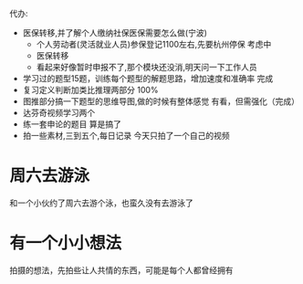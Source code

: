 代办:
+ 医保转移,并了解个人缴纳社保医保需要怎么做(宁波)
  + 个人劳动者(灵活就业人员)参保登记1100左右,先要杭州停保 考虑中
  + 医保转移
  + 看起来好像暂时申报不了,那个模块还没消,明天问一下工作人员
+ 学习过的题型15题，训练每个题型的解题思路，增加速度和准确率  完成
+ 复习定义判断加类比推理两部分   100%
+ 图推部分搞一下题型的思维导图,做的时候有整体感觉  有看，但需强化（完成）
+ 达芬奇视频学习两个
+ 练一套申论的题目  算是搞了
+ 拍一些素材,三到五个,每日记录 今天只拍了一个自己的视频

# 周六去游泳
和一个小伙约了周六去游个泳，也蛮久没有去游泳了

# 有一个小小想法
拍摄的想法，先拍些让人共情的东西，可能是每个人都曾经拥有
